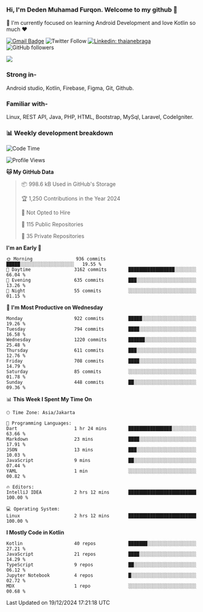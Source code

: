 ### Hi, I'm Deden Muhamad Furqon. Welcome to my github 👋

<!--
**furqoncreative/furqoncreative** is a ✨ _special_ ✨ repository because its `README.md` (this file) appears on your GitHub profile.

Here are some ideas to get you started:

- 🔭 I’m currently working on ...
- 👯 I’m looking to collaborate on ...
- 🤔 I’m looking for help with ...
- 💬 Ask me about ...
- 📫 How to reach me: ...
- 😄 Pronouns: ...
- ⚡ Fun fact: ...
-->

  🌱 I'm currently focused on learning Android Development and love Kotlin so much ❤ 

[![Gmail Badge](https://img.shields.io/badge/-furqoncreative24@gmail.com-c14438?style=flat-square&logo=Gmail&logoColor=white&link=mailto:furqoncreative24@gmail.com)](mailto:furqoncreative24@gmail.com)
![Twitter Follow](https://img.shields.io/twitter/follow/furqoncreative?label=Follow)
[![Linkedin: thaianebraga](https://img.shields.io/badge/-Deden_Muhamad_Furqon-blue?style=flat-square&logo=Linkedin&logoColor=white&link=https://www.linkedin.com/in/anmol-p-singh/)](https://www.linkedin.com/in/furqoncreative/)
![GitHub followers](https://img.shields.io/github/followers/furqoncreative?label=Follow&style=social)

<img src="https://github-readme-stats.sera5-dev.vercel.app/api?username=furqoncreative&hide=stars&show_icons=true&count_private=true&include_all_commits=true&title_color=#008080&icon_color=#008080&hide_border=true" width="">

### Strong in-

Android studio, Kotlin, Firebase, Figma, Git, Github.

### Familiar with-
Linux, REST API, Java, PHP, HTML, Bootstrap, MySql, Laravel, CodeIgniter.

### 📊 Weekly development breakdown

<!--START_SECTION:waka-->
![Code Time](http://img.shields.io/badge/Code%20Time-2%2C728%20hrs%2025%20mins-blue)

![Profile Views](http://img.shields.io/badge/Profile%20Views-0-blue)

**🐱 My GitHub Data** 

> 📦 998.6 kB Used in GitHub's Storage 
 > 
> 🏆 1,250 Contributions in the Year 2024
 > 
> 🚫 Not Opted to Hire
 > 
> 📜 115 Public Repositories 
 > 
> 🔑 35 Private Repositories 
 > 
**I'm an Early 🐤** 

```text
🌞 Morning                936 commits         █████░░░░░░░░░░░░░░░░░░░░   19.55 % 
🌆 Daytime                3162 commits        █████████████████░░░░░░░░   66.04 % 
🌃 Evening                635 commits         ███░░░░░░░░░░░░░░░░░░░░░░   13.26 % 
🌙 Night                  55 commits          ░░░░░░░░░░░░░░░░░░░░░░░░░   01.15 % 
```
📅 **I'm Most Productive on Wednesday** 

```text
Monday                   922 commits         █████░░░░░░░░░░░░░░░░░░░░   19.26 % 
Tuesday                  794 commits         ████░░░░░░░░░░░░░░░░░░░░░   16.58 % 
Wednesday                1220 commits        ██████░░░░░░░░░░░░░░░░░░░   25.48 % 
Thursday                 611 commits         ███░░░░░░░░░░░░░░░░░░░░░░   12.76 % 
Friday                   708 commits         ████░░░░░░░░░░░░░░░░░░░░░   14.79 % 
Saturday                 85 commits          ░░░░░░░░░░░░░░░░░░░░░░░░░   01.78 % 
Sunday                   448 commits         ██░░░░░░░░░░░░░░░░░░░░░░░   09.36 % 
```


📊 **This Week I Spent My Time On** 

```text
🕑︎ Time Zone: Asia/Jakarta

💬 Programming Languages: 
Dart                     1 hr 24 mins        ████████████████░░░░░░░░░   63.66 % 
Markdown                 23 mins             ████░░░░░░░░░░░░░░░░░░░░░   17.91 % 
JSON                     13 mins             ███░░░░░░░░░░░░░░░░░░░░░░   10.03 % 
JavaScript               9 mins              ██░░░░░░░░░░░░░░░░░░░░░░░   07.44 % 
YAML                     1 min               ░░░░░░░░░░░░░░░░░░░░░░░░░   00.82 % 

🔥 Editors: 
IntelliJ IDEA            2 hrs 12 mins       █████████████████████████   100.00 % 

💻 Operating System: 
Linux                    2 hrs 12 mins       █████████████████████████   100.00 % 
```

**I Mostly Code in Kotlin** 

```text
Kotlin                   40 repos            ███████░░░░░░░░░░░░░░░░░░   27.21 % 
JavaScript               21 repos            ████░░░░░░░░░░░░░░░░░░░░░   14.29 % 
TypeScript               9 repos             ██░░░░░░░░░░░░░░░░░░░░░░░   06.12 % 
Jupyter Notebook         4 repos             █░░░░░░░░░░░░░░░░░░░░░░░░   02.72 % 
MDX                      1 repo              ░░░░░░░░░░░░░░░░░░░░░░░░░   00.68 % 
```




 Last Updated on 19/12/2024 17:21:18 UTC
<!--END_SECTION:waka-->

